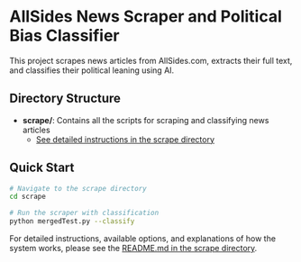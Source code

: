 # AllSides News Scraper and Political Bias Classifier

This project scrapes news articles from AllSides.com, extracts their full text, and classifies their political leaning using AI.

## Directory Structure

- **scrape/**: Contains all the scripts for scraping and classifying news articles
  - [See detailed instructions in the scrape directory](scrape/README.md)

## Quick Start

```bash
# Navigate to the scrape directory
cd scrape

# Run the scraper with classification
python mergedTest.py --classify
```

For detailed instructions, available options, and explanations of how the system works, please see the [README.md in the scrape directory](scrape/README.md). 